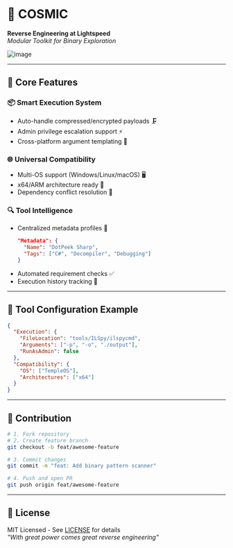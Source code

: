 # 🔧 COSMIC 

**Reverse Engineering at Lightspeed**  
*Modular Toolkit for Binary Exploration*

![image](https://github.com/user-attachments/assets/aec34d23-4369-41c2-b763-f7fa86669cd4)

---

## 🚀 Core Features

### 📦 **Smart Execution System**
- Auto-handle compressed/encrypted payloads 🗜️
- Admin privilege escalation support ⚡
- Cross-platform argument templating 📝

### 🌐 **Universal Compatibility**
- Multi-OS support (Windows/Linux/macOS) 🖥️
- x64/ARM architecture ready 🔧
- Dependency conflict resolution 🧩

### 🔍 **Tool Intelligence**
- Centralized metadata profiles 📄
  ```json
  "Metadata": {
    "Name": "DotPeek Sharp",
    "Tags": ["C#", "Decompiler", "Debugging"]
  }
  ```
- Automated requirement checks ✅
- Execution history tracking 📆

---

## 🧩 Tool Configuration Example

```json
{
  "Execution": {
    "FileLocation": "tools/ILSpy/ilspycmd",
    "Arguments": ["-p", "-o", "./output"],
    "RunAsAdmin": false
  },
  "Compatibility": {
    "OS": ["TempleOS"],
    "Architectures": ["x64"]
  }
}
```

---

## 🤝 Contribution

```bash
# 1. Fork repository
# 2. Create feature branch
git checkout -b feat/awesome-feature

# 3. Commit changes
git commit -m "feat: Add binary pattern scanner"

# 4. Push and open PR
git push origin feat/awesome-feature
```

---

## 📜 License  
MIT Licensed - See [LICENSE](LICENSE) for details  
*"With great power comes great reverse engineering"*
